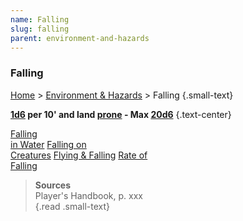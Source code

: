 ```yaml
---
name: Falling
slug: falling
parent: environment-and-hazards
---
```

### Falling
[Home](dm-operations-center) > [Environment & Hazards](environment-and-hazards) > Falling {.small-text}

**[1d6](/roll/1d6) per 10' and land [prone](prone) - Max [20d6](/roll/20d6)** {.text-center}

<div class="menu-container">
    <a href="falling-in-water">Falling<br/> in Water</a>
    <a href="falling-on-creatures">Falling on<br/> Creatures</a>
    <a href="flying-falling">Flying & Falling</a>
    <a href="rate-of-falling">Rate of<br/> Falling</a>
</div>

> **Sources** <br/>
> Player's Handbook, p. xxx<br/>
{.read .small-text}

